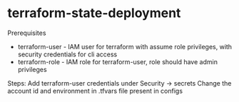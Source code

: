 # terraform-state-deployment

Prerequisites

* terraform-user - IAM user for terraform with assume role privileges, with security credentials for cli access
* terraform-role - IAM role for terraform-user, role should have admin privileges

Steps: 
Add terraform-user credentials under Security -> secrets Change the account id and environment in .tfvars file present in configs

